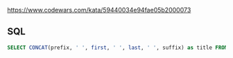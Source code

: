https://www.codewars.com/kata/59440034e94fae05b2000073

## SQL
```sql
SELECT CONCAT(prefix, ' ', first, ' ', last, ' ', suffix) as title FROM names
```